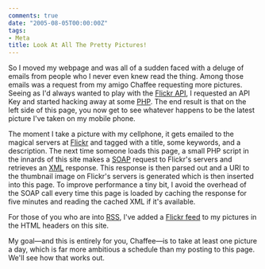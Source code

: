 ```yaml
---
comments: true
date: "2005-08-05T00:00:00Z"
tags:
- Meta
title: Look At All The Pretty Pictures!
---
```


So I moved my webpage and was all of a sudden faced with a deluge of emails
from people who I never even knew read the thing. Among those emails was a
request from my amigo Chaffee requesting more pictures.<!--more--> Seeing as
I'd always wanted to play with the [Flickr API][flickr_api], I requested an API
Key and started hacking away at some [PHP][php]. The end result is that on the
left side of this page, you now get to see whatever happens to be the latest
picture I've taken on my mobile phone.

The moment I take a picture with my cellphone, it gets emailed to the magical
servers at [Flickr][flickr] and tagged with a title, some keywords, and a
description. The next time someone loads this page, a small PHP script in the
innards of this site makes a [SOAP][soap] request to Flickr's servers and
retrieves an [XML][xml] response. This response is then parsed out and a URI to
the thumbnail image on Flickr's servers is generated which is then inserted
into this page. To improve performance a tiny bit, I avoid the overhead of the
SOAP call every time this page is loaded by caching the response for five
minutes and reading the cached XML if it's available.

For those of you who are into [RSS][rss], I've added a [Flickr
feed][flickr_feed] to my pictures in the HTML headers on this site.

My goal—and this is entirely for you, Chaffee—is to take at least one
picture a day, which is far more ambitious a schedule than my posting to this
page. We'll see how that works out.

[flickr]: https://flickr.com
[flickr_api]: https://flickr.com/services/
[flickr_feed]: feed://flickr.com/services/feeds/photos_public.gne?id=37996625178@N01&format=atom_03
[php]: https://php.net
[rss]: https://www.xml.com/pub/a/2002/12/18/dive-into-xml.html
[soap]: https://www.w3.org/TR/soap/
[xml]: https://www.w3.org/XML/
